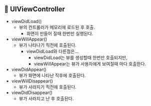 ## 🍎 **UIViewController**

- viewDidLoad()
    - 뷰의 컨트롤러가 메모리에 로드된 후 호출.
        - 화면이 만들어 질때 한번만 실행된다.
- viewWillAppear()
    - 뷰가 나타나기 직전에 호출된다.
        - viewDidLoad와 다른점은…
            - viewDidLoad는 뷰를 생성할때 한번만 호출되지만,
            - viewWillAppear는 뷰가 사용자에게 보여질때 마다 호출한다.
- viewDidAppear()
    - 뷰가 화면에 나타난 직후에 호출된다.
- viewWillDisappear()
    - 뷰가 사라지기 직전에 호출된다.
- viewDidDisappear()
    - 뷰가 사라지고 난 후 호출된다.

